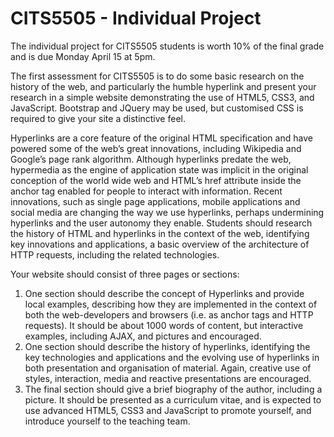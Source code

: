 # CITS5505 - Individual Project

The individual project for CITS5505 students is worth 10% of the final grade and is due Monday April 15 at 5pm.

The first assessment for CITS5505 is to do some basic research on the history of the web, and particularly the humble hyperlink and present your research in a simple website demonstrating the use of HTML5, CSS3, and JavaScript. Bootstrap and JQuery may be used, but customised CSS is required to give your site a distinctive feel.

Hyperlinks are a core feature of the original HTML specification and have powered some of the web’s great innovations, including Wikipedia and Google’s page rank algorithm. Although hyperlinks predate the web, hypermedia as the engine of application state was implicit in the original conception of the world wide web and HTML’s href attribute inside the anchor tag enabled for people to interact with information. Recent innovations, such as single page applications, mobile applications and social media are changing the way we use hyperlinks, perhaps undermining hyperlinks and the user autonomy they enable. Students should research the history of HTML and hyperlinks in the context of the web, identifying key innovations and applications, a basic overview of the architecture of HTTP requests, including the related technologies.

Your website should consist of three pages or sections:
1. One section should describe the concept of Hyperlinks and provide local examples, describing how they are implemented in the context of both the web-developers and browsers (i.e. as anchor tags and HTTP requests). It should be about 1000 words of content, but interactive examples, including AJAX, and pictures and encouraged.
2. One section should describe the history of hyperlinks, identifying the key technologies and applications and the evolving use of hyperlinks in both presentation and organisation of material. Again, creative use of styles, interaction, media and reactive presentations are encouraged.
3. The final section should give a brief biography of the author, including a picture. It should be presented as a curriculum vitae, and is expected to use advanced HTML5, CSS3 and JavaScript to promote yourself, and introduce yourself to the teaching team. 
